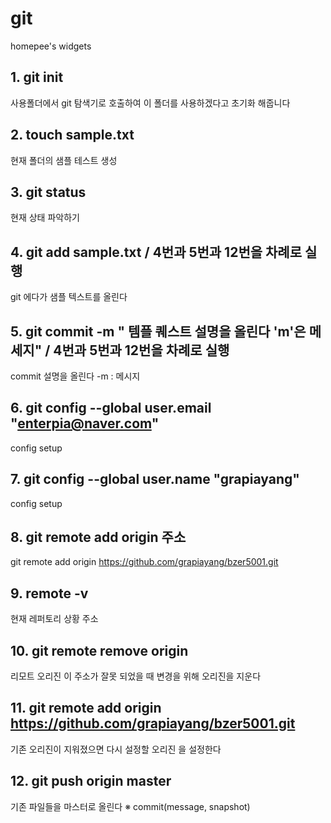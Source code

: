 # git
homepee's widgets 
## 1. git init
사용폴더에서 git 탐색기로 호출하여 이 폴더를 사용하겠다고 초기화 해줍니다
## 2. touch sample.txt
현재 폴더의 샘플 테스트 생성 
## 3. git status
현재 상태 파악하기 
## 4. git add sample.txt / 4번과 5번과 12번을 차례로 실행
git 에다가 샘플 텍스트를 올린다 
## 5. git commit -m " 템플 퀘스트 설명을 올린다 'm'은 메세지" / 4번과 5번과 12번을 차례로 실행
commit 설명을 올린다 -m : 메시지
## 6. git config --global user.email "enterpia@naver.com"
config setup
## 7. git config --global user.name "grapiayang"
config setup
## 8. git remote add origin 주소
git remote add origin https://github.com/grapiayang/bzer5001.git
## 9. remote -v
현재 레퍼토리 상황 주소
## 10. git remote remove origin
리모트 오리진 이 주소가 잘못 되었을 때 변경을 위해 오리진을 지운다 
## 11. git remote add origin https://github.com/grapiayang/bzer5001.git
기존 오리진이 지워졌으면 다시 설정할 오리진 을 설정한다
## 12. git push origin master
기존 파일들을 마스터로 올린다
※ commit(message, snapshot)

